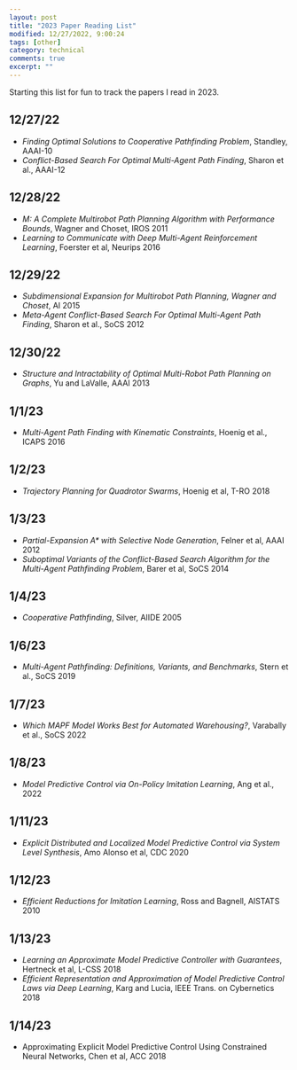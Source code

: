 ```yaml
---
layout: post
title: "2023 Paper Reading List"
modified: 12/27/2022, 9:00:24
tags: [other]
category: technical
comments: true
excerpt: ""
---
```


Starting this list for fun to track the papers I read in 2023.

## 12/27/22
- *Finding Optimal Solutions to Cooperative Pathfinding Problem*, Standley,
  AAAI-10
- *Conflict-Based Search For Optimal Multi-Agent Path Finding*, Sharon et al.,
  AAAI-12

## 12/28/22
- *M: A Complete Multirobot Path Planning Algorithm with Performance Bounds*,
  Wagner and Choset, IROS 2011
- *Learning to Communicate with Deep Multi-Agent Reinforcement Learning*,
  Foerster et al, Neurips 2016

## 12/29/22
- *Subdimensional Expansion for Multirobot Path Planning, Wagner and Choset*,
  AI 2015
- *Meta-Agent Conflict-Based Search For Optimal Multi-Agent Path Finding*,
  Sharon et al., SoCS 2012

## 12/30/22
- *Structure and Intractability of Optimal Multi-Robot Path Planning on
  Graphs*, Yu and LaValle, AAAI 2013

## 1/1/23
- *Multi-Agent Path Finding with Kinematic Constraints*, Hoenig et al., ICAPS
  2016

## 1/2/23
- *Trajectory Planning for Quadrotor Swarms*, Hoenig et al, T-RO 2018

## 1/3/23
- *Partial-Expansion A\* with Selective Node Generation*, Felner et al, AAAI
  2012
- *Suboptimal Variants of the Conflict-Based Search Algorithm for the
  Multi-Agent Pathfinding Problem*, Barer et al, SoCS 2014

## 1/4/23
- *Cooperative Pathfinding*, Silver, AIIDE 2005

## 1/6/23
- *Multi-Agent Pathfinding: Definitions, Variants, and Benchmarks*, Stern et
  al., SoCS 2019

## 1/7/23
- *Which MAPF Model Works Best for Automated Warehousing?*, Varabally et al.,
  SoCS 2022

## 1/8/23
- *Model Predictive Control via On-Policy Imitation Learning*, Ang et al., 2022

## 1/11/23
- *Explicit Distributed and Localized Model Predictive Control via System Level
  Synthesis*, Amo Alonso et al, CDC 2020

## 1/12/23
- *Efficient Reductions for Imitation Learning*, Ross and Bagnell, AISTATS 2010

## 1/13/23
- *Learning an Approximate Model Predictive Controller with Guarantees*,
  Hertneck et al, L-CSS 2018
- *Efficient Representation and Approximation of Model Predictive Control Laws
  via Deep Learning*, Karg and Lucia, IEEE Trans. on Cybernetics 2018

## 1/14/23
- Approximating Explicit Model Predictive Control Using Constrained Neural
  Networks, Chen et al, ACC 2018
